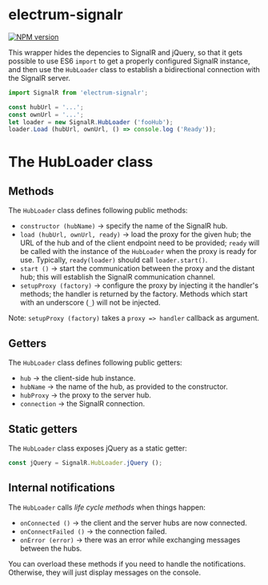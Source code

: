 # electrum-signalr

[![NPM version](https://img.shields.io/npm/v/electrum-signalr.svg)](https://www.npmjs.com/package/electrum-signalr)

This wrapper hides the depencies to SignalR and jQuery, so that it gets possible
to use ES6 `import` to get a properly configured SignalR instance, and then use
the `HubLoader` class to establish a bidirectional connection with the SignalR
server.

```javascript
import SignalR from 'electrum-signalr';

const hubUrl = '...';
const ownUrl = '...';
let loader = new SignalR.HubLoader ('fooHub');
loader.Load (hubUrl, ownUrl, () => console.log ('Ready'));
```

# The HubLoader class

## Methods

The `HubLoader` class defines following public methods:

* `constructor (hubName)` &rarr; specify the name of the SignalR hub.
* `load (hubUrl, ownUrl, ready)` &rarr; load the proxy for the given hub;
  the URL of the hub and of the client endpoint need to be provided; `ready`
  will be called with the instance of the `HubLoader` when the proxy is
  ready for use. Typically, `ready(loader)` should call `loader.start()`.
* `start ()` &rarr; start the communication between the proxy and the
  distant hub; this will establish the SignalR communication channel.
* `setupProxy (factory)` &rarr; configure the proxy by injecting it the
  handler's methods; the handler is returned by the factory. Methods
  which start with an underscore (`_`) will not be injected.

Note: `setupProxy (factory)` takes a `proxy => handler` callback as argument.

## Getters

The `HubLoader` class defines following public getters:

* `hub` &rarr; the client-side hub instance.
* `hubName` &rarr; the name of the hub, as provided to the constructor.
* `hubProxy` &rarr; the proxy to the server hub.
* `connection` &rarr; the SignalR connection.

## Static getters

The `HubLoader` class exposes jQuery as a static getter:

```javascript
const jQuery = SignalR.HubLoader.jQuery ();
```

## Internal notifications

The `HubLoader` calls _life cycle methods_ when things happen:

* `onConnected ()` &rarr; the client and the server hubs are now connected.
* `onConnectFailed ()` &rarr; the connection failed.
* `onError (error)` &rarr; there was an error while exchanging messages between
  the hubs.

You can overload these methods if you need to handle the notifications.
Otherwise, they will just display messages on the console.
